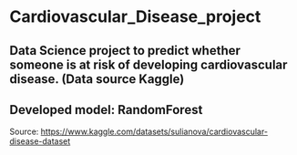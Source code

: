 # Cardiovascular_Disease_project
Data Science project to predict whether someone is at risk of developing cardiovascular disease. (Data source Kaggle)
-------
Developed model: RandomForest
-------
Source: https://www.kaggle.com/datasets/sulianova/cardiovascular-disease-dataset
